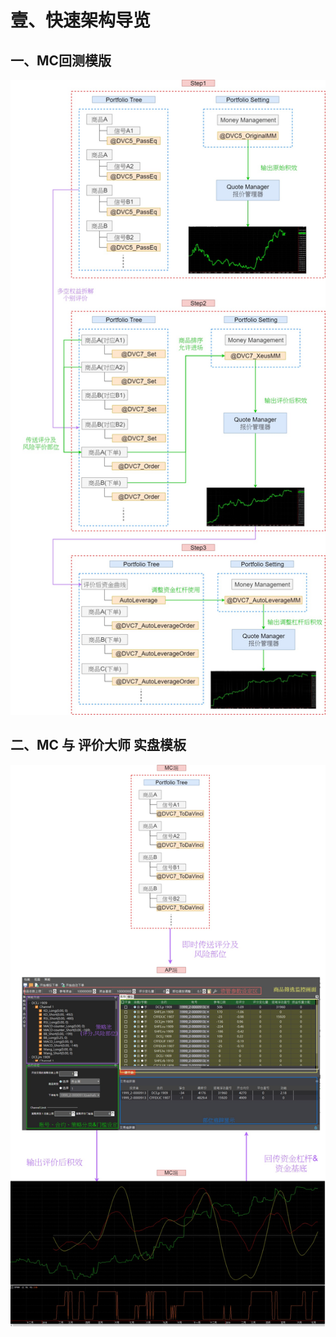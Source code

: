 # 壹、快速架构导览

## 一、MC回测模版

![](.gitbook/assets/1.1.mc-hui-ce-mo-ban.jpg)

## 二、MC 与 评价大师 实盘模板

![](.gitbook/assets/1.2mc+-ping-jia-da-shi-shi-pan-mo-ban.jpg)

